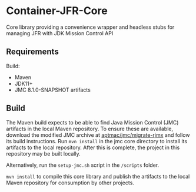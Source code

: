 # Container-JFR-Core

Core library providing a convenience wrapper and headless stubs for managing
JFR with JDK Mission Control API

## Requirements
Build:
- Maven
- JDK11+
- JMC 8.1.0-SNAPSHOT artifacts

## Build

The Maven build expects to be able to find Java Mission Control (JMC)
artifacts in the local Maven repository. To ensure these are available, download
the modified JMC archive at [aptmac/jmc/migrate-rjmx](https://github.com/aptmac/jmc/archive/migrate-rjmx.zip)
and follow its build instructions. Run `mvn install` in the jmc core directory to
install its artifacts to the local repository. After this is complete, the
project in this repository may be built locally.

Alternatively, run the `setup-jmc.sh` script in the `/scripts` folder.

`mvn install` to compile this core library and publish the artifacts to the
local Maven repository for consumption by other projects.
